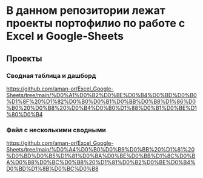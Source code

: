 # В данном репозитории лежат проекты портофилио по работе с Excel и Google-Sheets

## Проекты

### Сводная таблица и дашборд
https://github.com/aman-or/Excel_Google-Sheets/tree/main/%D0%A1%D0%B2%D0%BE%D0%B4%D0%BD%D0%B0%D1%8F%20%D1%82%D0%B0%D0%B1%D0%BB%D0%B8%D1%86%D0%B0%20%D0%B8%20%D0%B4%D0%B0%D1%88%D0%B1%D0%BE%D1%80%D0%B4

### Файл с несколькими сводными
https://github.com/aman-or/Excel_Google-Sheets/tree/main/%D0%A4%D0%B0%D0%B9%D0%BB%20%D1%81%20%D0%BD%D0%B5%D1%81%D0%BA%D0%BE%D0%BB%D1%8C%D0%BA%D0%B8%D0%BC%D0%B8%20%D1%81%D0%B2%D0%BE%D0%B4%D0%BD%D1%8B%D0%BC%D0%B8
